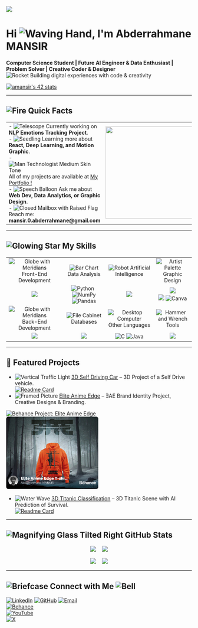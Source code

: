 <!-- TODO: Try Making it more like the Portfolio Website -->

  <img src="https://raw.githubusercontent.com/abderrahmane-mansir/abderrahmane-mansir/refs/heads/main/Github/Untitled-11.jpg"/>

# Hi <img src="https://raw.githubusercontent.com/Tarikul-Islam-Anik/Animated-Fluent-Emojis/master/Emojis/Hand%20gestures/Waving%20Hand.png" alt="Waving Hand" width="30" height="30" />, I'm Abderrahmane MANSIR  
**Computer Science Student | Future AI Engineer & Data Enthusiast | Problem Solver | Creative Coder & Designer**  
<img src="https://raw.githubusercontent.com/Tarikul-Islam-Anik/Animated-Fluent-Emojis/master/Emojis/Travel%20and%20places/Rocket.png" alt="Rocket" width="25" height="25" /> Building digital experiences with code & creativity  

[![amansir's 42 stats](https://badge.mediaplus.ma/greenbinary/amansir)](https://github.com/oakoudad/badge42)

---

## <img src="https://raw.githubusercontent.com/Tarikul-Islam-Anik/Animated-Fluent-Emojis/master/Emojis/Travel%20and%20places/Fire.png" alt="Fire" width="30" height="30" /> Quick Facts 
<!-- TODO : Make the image side ways with the Text to backup the Empty Space -->
<!-- TODO : Rewrite these to be more suetable for your Portfolio and current work -->

<table align="center" style="border: none">
<tr>
<td style="border: none">
- <img src="https://raw.githubusercontent.com/Tarikul-Islam-Anik/Animated-Fluent-Emojis/master/Emojis/Objects/Telescope.png" alt="Telescope" width="25" height="25" /> Currently working on <b>NLP Emotions Tracking Project</b>.
 <br/>
- <img src="https://raw.githubusercontent.com/Tarikul-Islam-Anik/Animated-Fluent-Emojis/master/Emojis/Animals/Seedling.png" alt="Seedling" width="25" height="25" /> Learning more about <b>React, Deep Learning, and Motion Graphic</b>.  
  <br/>
- <img src="https://raw.githubusercontent.com/Tarikul-Islam-Anik/Animated-Fluent-Emojis/master/Emojis/People%20with%20professions/Man%20Technologist%20Medium%20Skin%20Tone.png" alt="Man Technologist Medium Skin Tone" width="25" height="25" /> All of my projects are available at <a href="https://yourportfolio.link">My Portfolio !</a> 
  <br/>
- <img src="https://raw.githubusercontent.com/Tarikul-Islam-Anik/Animated-Fluent-Emojis/master/Emojis/Smilies/Speech%20Balloon.png" alt="Speech Balloon" width="25" height="25" /> Ask me about <b>Web Dev, Data Analytics, or Graphic Design</b>.
  <br/>
- <img src="https://raw.githubusercontent.com/Tarikul-Islam-Anik/Animated-Fluent-Emojis/master/Emojis/Objects/Closed%20Mailbox%20with%20Raised%20Flag.png" alt="Closed Mailbox with Raised Flag" width="25" height="25" /> Reach me: <b>mansir.0.abderrahmane@gmail.com</b>
</td>
<td style="border: none">
<img src="https://octodex.github.com/images/Fintechtocat.png" width="250" height="250" />
</td>
</tr>
</table>

 
---

## <img src="https://raw.githubusercontent.com/Tarikul-Islam-Anik/Animated-Fluent-Emojis/master/Emojis/Travel%20and%20places/Glowing%20Star.png" alt="Glowing Star" width="30" height="30" /> My Skills


<table align="center" style="width:100%; border-collapse: collapse; text-align: center;">
  <tr>
    <td align="center"><img src="https://raw.githubusercontent.com/Tarikul-Islam-Anik/Animated-Fluent-Emojis/master/Emojis/Travel%20and%20places/Globe%20with%20Meridians.png" alt="Globe with Meridians" width="25" height="25" />
      Front-End Development</td>
    <td align="center"><img src="https://raw.githubusercontent.com/Tarikul-Islam-Anik/Animated-Fluent-Emojis/master/Emojis/Objects/Bar%20Chart.png" alt="Bar Chart" width="25" height="25" /> Data Analysis</td>
    <td align="center"><img src="https://raw.githubusercontent.com/Tarikul-Islam-Anik/Animated-Fluent-Emojis/master/Emojis/Smilies/Robot.png" alt="Robot" width="25" height="25" /> Artificial Intelligence</td>
    <td align="center"><img src="https://raw.githubusercontent.com/Tarikul-Islam-Anik/Animated-Fluent-Emojis/master/Emojis/Activities/Artist%20Palette.png" alt="Artist Palette" width="25" height="25" /> Graphic Design</td>
  </tr>
  <tr>
    <td align="center">
      <img  src="https://skillicons.dev/icons?i=html,css,js,react,bootstrap,tailwind,threejs,ts&perline=3">
    </td>
    <td>
      <img width="50" src="https://raw.githubusercontent.com/marwin1991/profile-technology-icons/refs/heads/main/icons/python.png" title="Python"/>
      &nbsp;
      <img width="50" src="https://raw.githubusercontent.com/marwin1991/profile-technology-icons/refs/heads/main/icons/numpy.png" title="NumPy"/>
      <img width="50" src="https://raw.githubusercontent.com/marwin1991/profile-technology-icons/refs/heads/main/icons/pandas.png" title="Pandas"/>
    </td>
    <td>
      <img src="https://skillicons.dev/icons?i=sklearn,tensorflow,pytorch">
    </td>
    <td>
      <img src="https://skillicons.dev/icons?i=ai,ps,pr"><br/>
      <img src="https://skillicons.dev/icons?i=blender,figma">
      <img width="50" src="https://raw.githubusercontent.com/marwin1991/profile-technology-icons/refs/heads/main/icons/canva.png" title="Canva" />
    </td>
  </tr>
  <tr>
    <td align="center"><img src="https://raw.githubusercontent.com/Tarikul-Islam-Anik/Animated-Fluent-Emojis/master/Emojis/Travel%20and%20places/Globe%20with%20Meridians.png" alt="Globe with Meridians" width="25" height="25" />
      Back-End Development</td>
    <td align="center"><img src="https://raw.githubusercontent.com/Tarikul-Islam-Anik/Animated-Fluent-Emojis/master/Emojis/Objects/File%20Cabinet.png" alt="File Cabinet" width="25" height="25" /> Databases</td>
    <td align="center"><img src="https://raw.githubusercontent.com/Tarikul-Islam-Anik/Animated-Fluent-Emojis/master/Emojis/Objects/Desktop%20Computer.png" alt="Desktop Computer" width="25" height="25" /> Other Languages</td>
    <td align="center"><img src="https://raw.githubusercontent.com/Tarikul-Islam-Anik/Animated-Fluent-Emojis/master/Emojis/Objects/Hammer%20and%20Wrench.png" alt="Hammer and Wrench" width="25" height="25" /> Tools</td>
  </tr>
  <tr>
    <td align="center"><img src="https://skillicons.dev/icons?i=nodejs,php,django,flask&perline=3"></td>
    <td align="center">
      <img src="https://skillicons.dev/icons?i=mysql,mongodb,postgres">
    </td>
    <td align="center">
      <img width="50" src="https://raw.githubusercontent.com/marwin1991/profile-technology-icons/refs/heads/main/icons/c.png" title="C"/>
      <img width="50" src="https://raw.githubusercontent.com/marwin1991/profile-technology-icons/refs/heads/main/icons/java.png" title="Java"/>
    </td>
    <td align="center">
      <img src="https://skillicons.dev/icons?i=vscode,eclipse,git">
    </td>
  </tr>
</table>


<!-- This needs some heavy work for suuure-->
---
## 🚀 Featured Projects  
- <img src="https://raw.githubusercontent.com/Tarikul-Islam-Anik/Animated-Fluent-Emojis/master/Emojis/Travel%20and%20places/Vertical%20Traffic%20Light.png" alt="Vertical Traffic Light" width="25" height="25" /> [3D Self Driving Car](https://github.com/abderrahmane-mansir/3D_Self_Drive_Car) – 3D Project of a Self Drive vehicle.<br/>
 [![Readme Card](https://github-readme-stats.vercel.app/api/pin/?username=abderrahmane-mansir&repo=3D_Self_Drive_Car&bg_color=24292F&border_color=373E47&title_color=539BF5&text_color=ADBAC7&icon_color=539BF5)](https://github.com/MANSIR-Abderrahmane/3D_Self_Drive_Car)
- <img src="https://raw.githubusercontent.com/Tarikul-Islam-Anik/Animated-Fluent-Emojis/master/Emojis/Activities/Framed%20Picture.png" alt="Framed Picture" width="25" height="25" /> [Elite Anime Edge](https://www.behance.net/gallery/234531495/Elite-Anime-Edge) – ƎAE Brand Identity Project, Creative Designs & Branding.<br/>
<p>
  <img alt="Behance Project: Elite Anime Edge" src="https://raw.githubusercontent.com/abderrahmane-mansir/abderrahmane-mansir/refs/heads/main/Github/Behance_Show.png" width="250"/>
  &nbsp;&nbsp;
  <img alt="Behance Project: Elite Anime Edge T-shirt Collection" src="https://raw.githubusercontent.com/abderrahmane-mansir/abderrahmane-mansir/refs/heads/main/Github/Behance_Show2.png" width="250"/>
</p>

- <img src="https://raw.githubusercontent.com/Tarikul-Islam-Anik/Animated-Fluent-Emojis/master/Emojis/Travel%20and%20places/Water%20Wave.png" alt="Water Wave" width="25" height="25" /> [3D Titanic Classification](https://github.com/abderrahmane-mansir/3D_Titanic_Classification) – 3D Titanic Scene with AI Prediction of Survival. <br/>
[![Readme Card](https://github-readme-stats.vercel.app/api/pin/?username=abderrahmane-mansir&repo=3D_Titanic_Classification&bg_color=24292F&border_color=373E47&title_color=539BF5&text_color=ADBAC7&icon_color=539BF5)](https://github.com/abderrahmane-mansir/3D_Titanic_Classification)



---
## <img src="https://raw.githubusercontent.com/Tarikul-Islam-Anik/Animated-Fluent-Emojis/master/Emojis/Objects/Magnifying%20Glass%20Tilted%20Right.png" alt="Magnifying Glass Tilted Right" width="25" height="25" /> GitHub Stats

<!-- TODO : I need to chose better colors ... Might be the same as my Website -->

<p align="center">
  <img src="https://github-readme-stats.vercel.app/api?username=abderrahmane-mansir&show_icons=true&rank_icon=github&hide_border=true&show=reviews,discussions_started,discussions_answered,prs_merged,prs_merged_percentage&include_all_commits=true" />
  &nbsp;&nbsp;
  <img src="https://github-readme-stats.vercel.app/api/top-langs/?username=abderrahmane-mansir&hide_border=true&langs_count=6" />
</p>

<p align="center">
 <img src="https://streak-stats.demolab.com/?user=abderrahmane-mansir&theme=github-dark-dimmed" />
 &nbsp;&nbsp;
 <img src="https://github-readme-stats.vercel.app/api/top-langs/?username=abderrahmane-mansir&langs_count=8&layout=compact&bg_color=24292F&border_color=373E47&title_color=539BF5&text_color=ADBAC7" />
</p>

---

## <img src="https://raw.githubusercontent.com/Tarikul-Islam-Anik/Animated-Fluent-Emojis/master/Emojis/Objects/Briefcase.png" alt="Briefcase" width="25" height="25" /> Connect with Me  <img src="https://raw.githubusercontent.com/Tarikul-Islam-Anik/Animated-Fluent-Emojis/master/Emojis/Objects/Bell.png" alt="Bell" width="25" height="25" /> 
[![LinkedIn](https://skillicons.dev/icons?i=linkedin)](https://linkedin.com/in/abderrahmane-mansir)
[![GitHub](https://skillicons.dev/icons?i=github)](https://github.com/abderrahmane-mansir)
[![Email](https://skillicons.dev/icons?i=gmail)](mailto:mansir.0.abderrahmane@gmail.com)<br/>
[![Behance](https://img.shields.io/badge/-Behance-1769FF?style=for-the-badge&logo=behance&logoColor=white)](https://www.behance.net/abderrahmane-mansir)<br/>
[![YouTube](https://img.shields.io/badge/YouTube-FF0000?style=for-the-badge&logo=youtube&logoColor=white)](https://www.youtube.com/@AbderrahmaneMANSIR)<br/>
[![X](https://img.shields.io/badge/X-000000?style=for-the-badge&logo=x&logoColor=white)](https://x.com/MANSIR_Abde)


